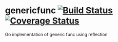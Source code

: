 # genericfunc [![Build Status](https://travis-ci.org/cleitonmarx/genericfunc.svg?branch=master)](https://travis-ci.org/cleitonmarx/genericfunc) [![Coverage Status](https://coveralls.io/repos/github/cleitonmarx/genericfunc/badge.svg?branch=master)](https://coveralls.io/github/cleitonmarx/genericfunc?branch=master)
Go implementation of generic func using reflection

